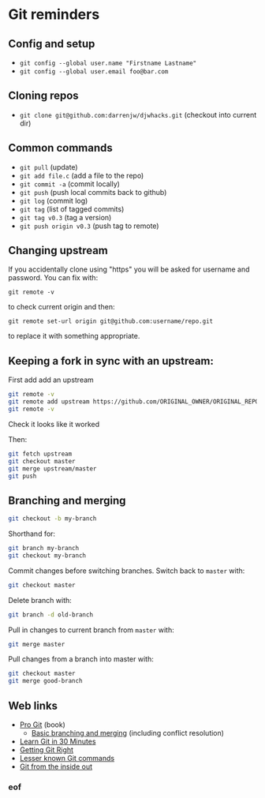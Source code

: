 # Git reminders

## Config and setup

* `git config --global user.name "Firstname Lastname"`
* `git config --global user.email foo@bar.com`

## Cloning repos

* `git clone git@github.com:darrenjw/djwhacks.git`   (checkout into current dir)

## Common commands

* `git pull`             (update)
* `git add file.c`       (add a file to the repo)
* `git commit -a`        (commit locally)
* `git push`             (push local commits back to github)
* `git log`              (commit log)
* `git tag`              (list of tagged commits)
* `git tag v0.3`         (tag a version)
* `git push origin v0.3` (push tag to remote)

## Changing upstream

If you accidentally clone using "https" you will be asked for username and password. You can fix with:

`git remote -v`

to check current origin and then:

`git remote set-url origin git@github.com:username/repo.git`

to replace it with something appropriate.


## Keeping a fork in sync with an upstream:

First add add an upstream

```bash
git remote -v
git remote add upstream https://github.com/ORIGINAL_OWNER/ORIGINAL_REPOSITORY.git
git remote -v
```

Check it looks like it worked

Then:

```bash
git fetch upstream
git checkout master
git merge upstream/master
git push
```

## Branching and merging

```bash
git checkout -b my-branch
```

Shorthand for:
```bash
git branch my-branch
git checkout my-branch
```

Commit changes before switching branches. Switch back to `master` with:
```bash
git checkout master
```

Delete branch with:
```bash
git branch -d old-branch
```

Pull in changes to current branch from `master` with:
```bash
git merge master
```

Pull changes from a branch into master with:
```bash
git checkout master
git merge good-branch
```


## Web links

* [Pro Git](https://git-scm.com/book/en/v2/) (book)
  * [Basic branching and merging](https://git-scm.com/book/en/v2/Git-Branching-Basic-Branching-and-Merging) (including conflict resolution)
* [Learn Git in 30 Minutes](http://tutorialzine.com/2016/06/learn-git-in-30-minutes/)
* [Getting Git Right](https://www.atlassian.com/git/)
* [Lesser known Git commands](https://hackernoon.com/lesser-known-git-commands-151a1918a60)
* [Git from the inside out](https://codewords.recurse.com/issues/two/git-from-the-inside-out)

### eof


